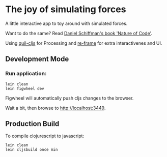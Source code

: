 # The joy of simulating forces

A little interactive app to toy around with simulated forces.

Want to do the same? Read [Daniel Schiffman's book 'Nature of Code'](http://natureofcode.com/book/).


Using [quil-cljs](http://quil.info/) for Processing and [re-frame](https://github.com/Day8/re-frame) for extra interactivenes and UI.

## Development Mode

### Run application:

```
lein clean
lein figwheel dev
```

Figwheel will automatically push cljs changes to the browser.

Wait a bit, then browse to [http://localhost:3449](http://localhost:3449).

## Production Build


To compile clojurescript to javascript:

```
lein clean
lein cljsbuild once min
```
